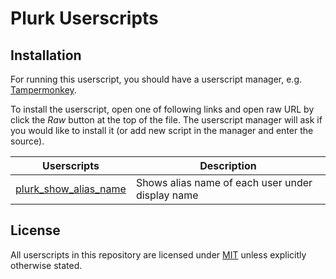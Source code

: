# Plurk Userscripts

## Installation

For running this userscript, you should have a userscript manager, e.g. [Tampermonkey](https://www.tampermonkey.net/).

To install the userscript, open one of following links and open raw URL by click the *Raw* button at the top of the file. The userscript manager will ask if you would like to install it (or add new script in the manager and enter the source).

| Userscripts | Description |
|-------------|-------------|
|[plurk_show_alias_name](./plurk_show_alias_name.user.js)|Shows alias name of each user under display name|

## License

All userscripts in this repository are licensed under [MIT](./LICENSE) unless explicitly otherwise stated.
